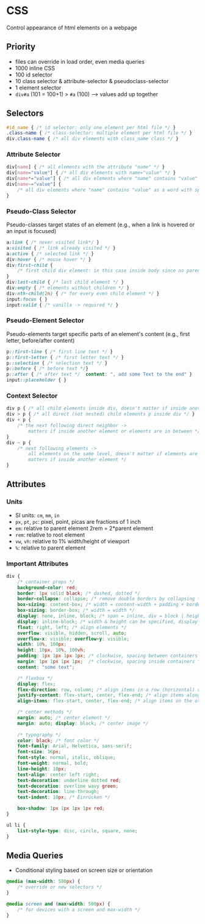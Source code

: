 # CSS

Control appearance of html elements on a webpage

## Priority
- files can override in load order, even media queries
- 1000 inline CSS
- 100 id selector
- 10 class selector & attribute-selector & pseudoclass-selector
- 1 element selector
- `div#a` (101 = 100+1) > `#a` (100) --> values add up together

## Selectors
```css
#id_name { /* id selector: only one element per html file */ }
.class-name { /* class-selector: multiple element per html file */ }
div.class-name { /* all div elements with class_name class */ }
```

### Attribute Selector
```css
div[name] { /* all elements with the attribute "name" */ }
div[name="value"] { /* all div elements with name="value" */ }
div[name*="value"] { /* all div elements where "name" contains "value" */ }
div[name~="value"] {
    /* all div elements where "name" contains "value" as a word with spacing */
}
```

### Pseudo-Class Selector

Pseudo-classes target states of an element (e.g., when a link is hovered or an input is focused)

```css
a:link { /* never visited link*/ }
a:visited { /* link already visited */ }
a:active { /* selected link */ }
div:hover { /* mouse hover */ }
div:first-child {
    /* first child div element: in this case inside body since no parent was defined*/
}
div:last-child { /* last child element */ }
div:empty { /* elements without children */ }
div:nth-child(2n) { /* for every even child element */ }
input:focus { }
input:valid { /* vanilla -> required */ }
```

### Pseudo-Element Selector

Pseudo-elements target specific parts of an element's content (e.g., first letter, before/after content)

```css
p::first-line { /* first line text */ }
p::first-letter { /* first letter text */ }
p::selection { /* selection text */ }
p::before { /* before text */}
p::after { /* after text */  content: ", add some Text to the end" }
input::placeholder { }
```

### Context Selector
```css
div p { /* all child elements inside div, doesn't matter if inside another element */ }
div > p { /* all direct (not nested) child elements p inside div */ }
div + p {
    /* the next following direct neighbor ->
        matters if inside another element or elements are in between */
}
div ~ p {
    /* next following elements ->
        all elements on the same level, doesn't matter if elements are in between but
        matters if inside another element */
}
```

## Attributes

### Units

- SI units: `cm`, `mm`, `in`
- `px`, `pt`, `pc`: pixel, point, picas are fractions of 1 inch
- `em`: relative to parent element  2rem = 2*parent element
- `rem`: relative to root element
- `vw`, `vh`: relative to 1% width/height of viewport
- `%`: relative to parent element

### Important Attributes

```css
div {
    /* container props */
    background-color: red;
    border: 1px solid black; /* dashed, dotted */
    border-collapse: collapse; /* remove double borders by collapsing them good for tables */
    box-sizing: content-box; /* width = content-width + padding + border */
    box-sizing: border-box; /* width = width */
    display: none, inline, block; /* span = inline, div = block | height & width cannot be set with inline */
    display: inline-block; /* width & height can be specified, display elements inline but in one row/block, inline will create a new row if elements don't fit */
    float: right, left; /* align elements */
    overflow: visible, hidden, scroll, auto;
    overflow-x: visible; overflow-y: visible;
    width: 10%, 100px;
    height: 10px, 10%, 100vh;
    padding: 1px 1px 1px 1px; /* clockwise, spacing between containers */
    margin: 1px 1px 1px 1px;  /* clockwise, spacing inside containers */
    content: "some text";

    /* flexbox */
    display: flex;
    flex-direction: row, column; /* align items in a row (horizontal) or in a column (vertical) */
    justify-content: flex-start, center, flex-end; /* align items along the main axes row/column growth */
    align-items: flex-start, center, flex-end; /* align items on the other axis

    /* center methods */
    margin: auto; /* center element */
    margin: auto; display: block; /* center image */
    
    /* typography */
    color: black; /* font color */
    font-family: Arial, Helvetica, sans-serif;
    font-size: 16px;
    font-style: normal, italic, oblique;
    font-weight: normal, bold;
    line-height: 10px;
    text-align: center left right;
    text-decoration: underline dotted red;
    text-decoration: overline wavy green;
    text-decoration: line-through;
    text-indent: 10px; /* Einrücken */

    box-shadow: 1px 1px 1px 1px red;
}

ul li {
    list-style-type: disc, circle, square, none;
}
```

## Media Queries

- Conditional styling based on screen size or orientation

```css
@media (max-width: 500px) {
    /* override or new selectors */
}

@media screen and (max-width: 500px) {
    /* for devices with a screen and max-width */
}
```